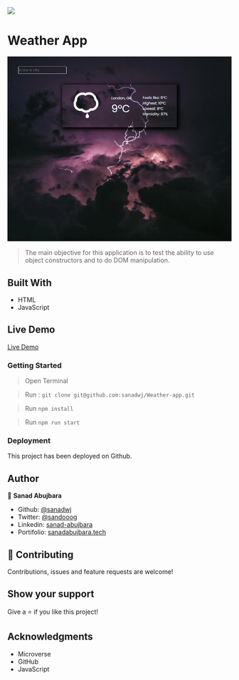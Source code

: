 ![](https://img.shields.io/badge/Microverse-blueviolet)

# Weather App

![App Preview](./src/assets/screenshot.PNG)

> The main objective for this application is to test the ability to use object constructors and to do DOM manipulation.


## Built With

- HTML
- JavaScript

## Live Demo

[Live Demo](https://sanadwj.github.io/Weather-app/)





### Getting Started
> Open Terminal

> Run : 
`
git clone git@github.com:sanadwj/Weather-app.git
`

> Run `npm install` 

> Run `npm run start` 


### Deployment

This project has been deployed on Github.


## Author


👤 **Sanad Abujbara**

- Github: [@sanadwj](https://github.com/sanadwj)
- Twitter: [@sandooog](https://twitter.com/sandooog)
- Linkedin: [sanad-abujbara](https://linkedin.com/in/sanad-abujbara)
- Portifolio: [sanadabujbara.tech](https://sanadabujbara.tech)

## 🤝 Contributing

Contributions, issues and feature requests are welcome!

## Show your support

Give a ⭐️ if you like this project!

## Acknowledgments

- Microverse
- GitHub
- JavaScript
